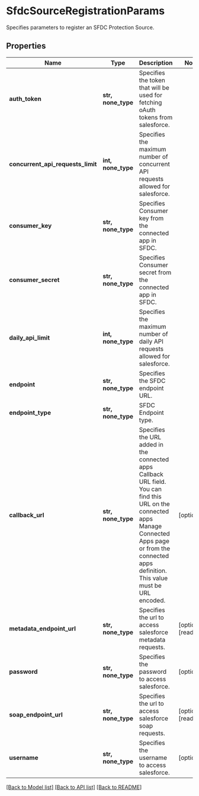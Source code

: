 # SfdcSourceRegistrationParams

Specifies parameters to register an SFDC Protection Source.

## Properties
Name | Type | Description | Notes
------------ | ------------- | ------------- | -------------
**auth_token** | **str, none_type** | Specifies the token that will be used for fetching oAuth tokens from salesforce. | 
**concurrent_api_requests_limit** | **int, none_type** | Specifies the maximum number of concurrent API requests allowed for salesforce. | 
**consumer_key** | **str, none_type** | Specifies Consumer key from the connected app in SFDC. | 
**consumer_secret** | **str, none_type** | Specifies Consumer secret from the connected app in SFDC. | 
**daily_api_limit** | **int, none_type** | Specifies the maximum number of daily API requests allowed for salesforce. | 
**endpoint** | **str, none_type** | Specifies the SFDC endpoint URL. | 
**endpoint_type** | **str, none_type** | SFDC Endpoint type. | 
**callback_url** | **str, none_type** | Specifies the URL added in the connected apps Callback URL field. You can find this URL on the connected apps Manage Connected Apps page or from the connected apps definition. This value must be URL encoded. | [optional] 
**metadata_endpoint_url** | **str, none_type** | Specifies the url to access salesforce metadata requests. | [optional] [readonly] 
**password** | **str, none_type** | Specifies the password to access salesforce. | [optional] 
**soap_endpoint_url** | **str, none_type** | Specifies the url to access salesforce soap requests. | [optional] [readonly] 
**username** | **str, none_type** | Specifies the username to access salesforce. | [optional] 

[[Back to Model list]](../README.md#documentation-for-models) [[Back to API list]](../README.md#documentation-for-api-endpoints) [[Back to README]](../README.md)


